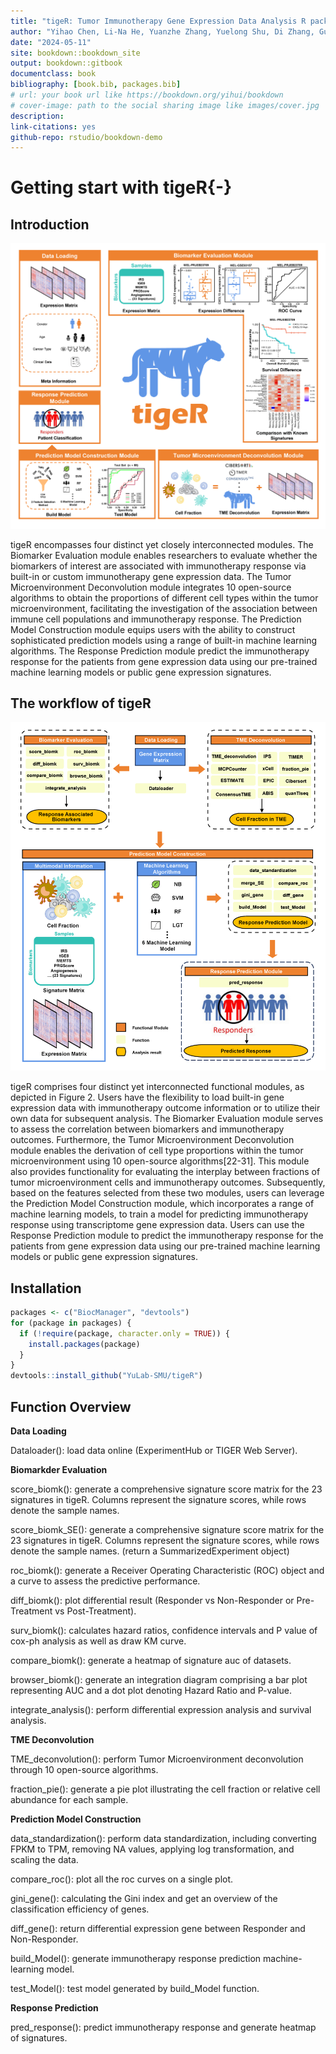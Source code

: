 ```yaml
--- 
title: "tigeR: Tumor Immunotherapy Gene Expression Data Analysis R package"
author: "Yihao Chen, Li-Na He, Yuanzhe Zhang, Yuelong Shu, Di Zhang, Guangchuang Yu, Zhixiang Zuo"
date: "2024-05-11"
site: bookdown::bookdown_site
output: bookdown::gitbook
documentclass: book
bibliography: [book.bib, packages.bib]
# url: your book url like https://bookdown.org/yihui/bookdown
# cover-image: path to the social sharing image like images/cover.jpg
description:
link-citations: yes
github-repo: rstudio/bookdown-demo
---
```


# **Getting start with tigeR**{-}

## Introduction
<p align="center">
    <img src="./figs/logo.png">
</p>
tigeR encompasses four distinct yet closely interconnected modules. The Biomarker Evaluation module enables researchers to evaluate whether the biomarkers of interest are associated with immunotherapy response via built-in or custom immunotherapy gene expression data. The Tumor Microenvironment Deconvolution module integrates 10 open-source algorithms to obtain the proportions of different cell types within the tumor microenvironment, facilitating the investigation of the association between immune cell populations and immunotherapy response. The Prediction Model Construction module equips users with the ability to construct sophisticated prediction models using a range of built-in machine learning algorithms. The Response Prediction module predict the immunotherapy response for the patients from gene expression data using our pre-trained machine learning models or public gene expression signatures.

## The workflow of tigeR
<p align="center">
    <img src="./figs/Figure 2.png">
</p>
tigeR comprises four distinct yet interconnected functional modules, as depicted in Figure 2. Users have the flexibility to load built-in gene expression data with immunotherapy outcome information or to utilize their own data for subsequent analysis. The Biomarker Evaluation module serves to assess the correlation between biomarkers and immunotherapy outcomes. Furthermore, the Tumor Microenvironment Deconvolution module enables the derivation of cell type proportions within the tumor microenvironment using 10 open-source algorithms[22-31]. This module also provides functionality for evaluating the interplay between fractions of tumor microenvironment cells and immunotherapy outcomes. Subsequently, based on the features selected from these two modules, users can leverage the Prediction Model Construction module, which incorporates a range of machine learning models, to train a model for predicting immunotherapy response using transcriptome gene expression data. Users can use the Response Prediction module to predict the immunotherapy response for the patients from gene expression data using our pre-trained machine learning models or public gene expression signatures.

## Installation

```r
packages <- c("BiocManager", "devtools")
for (package in packages) {
  if (!require(package, character.only = TRUE)) {
    install.packages(package)
  }
}
devtools::install_github("YuLab-SMU/tigeR")
```

## Function Overview

**Data Loading**

Dataloader(): load data online (ExperimentHub or TIGER Web Server).

**Biomarkder Evaluation**

score_biomk(): generate a comprehensive signature score matrix for the 23 signatures in tigeR. Columns represent the signature scores, while rows denote the sample names.

score_biomk_SE(): generate a comprehensive signature score matrix for the 23 signatures in tigeR. Columns represent the signature scores, while rows denote the sample names. (return a SummarizedExperiment object)

roc_biomk(): generate a Receiver Operating Characteristic (ROC) object and a curve to assess the predictive performance.

diff_biomk(): plot differential result (Responder vs Non-Responder or Pre-Treatment vs Post-Treatment).

surv_biomk(): calculates hazard ratios, confidence intervals and P value of cox-ph analysis as well as draw KM curve.

compare_biomk(): generate a heatmap of signature auc of datasets.

browser_biomk(): generate an integration diagram comprising a bar plot representing AUC and a dot plot denoting Hazard Ratio and P-value.

integrate_analysis(): perform differential expression analysis and survival analysis.

**TME Deconvolution**

TME_deconvolution(): perform Tumor Microenvironment deconvolution through 10 open-source algorithms.

fraction_pie(): generate a pie plot illustrating the cell fraction or relative cell abundance for each sample.

**Prediction Model Construction**

data_standardization(): perform data standardization, including converting FPKM to TPM, removing NA values, applying log transformation, and scaling the data.

compare_roc(): plot all the roc curves on a single plot.

gini_gene(): calculating the Gini index and get an overview of the classification efficiency of genes.

diff_gene(): return differential expression gene between Responder and Non-Responder.

build_Model(): generate immunotherapy response prediction machine-learning model.

test_Model(): test model generated by build_Model function.

**Response Prediction**

pred_response(): predict immunotherapy response and generate heatmap of signatures.

